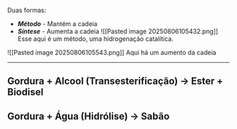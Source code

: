 Duas formas:

- ***Método***  - Mantém a cadeia
- ***Síntese*** - Aumenta a cadeia
![[Pasted image 20250806105432.png]]
Esse aqui é um método, uma hidrogenação catalítica. 

![[Pasted image 20250806105543.png]]
Aqui há um aumento da cadeia

---
## Gordura + Alcool (Transesterificação) -> Ester + Biodisel
## Gordura + Água (Hidrólise) -> Sabão